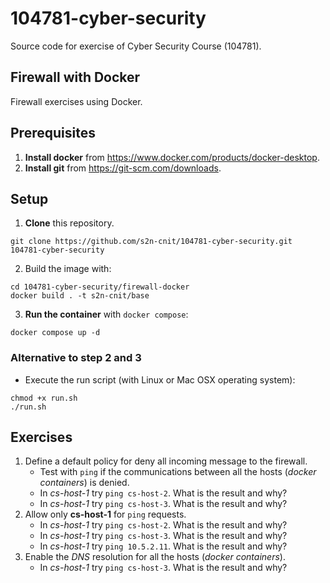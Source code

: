# 104781-cyber-security

Source code for exercise of Cyber Security Course (104781).

## Firewall with Docker

Firewall exercises using Docker.

## Prerequisites

1. **Install docker** from https://www.docker.com/products/docker-desktop.
2. **Install git** from https://git-scm.com/downloads.

## Setup

1. **Clone** this repository.

```console
git clone https://github.com/s2n-cnit/104781-cyber-security.git 104781-cyber-security
```

2. Build the image with:

```console
cd 104781-cyber-security/firewall-docker
docker build . -t s2n-cnit/base
```

3. **Run the container** with `docker compose`:

```console
docker compose up -d
```

### Alternative to step 2 and 3

- Execute the run script (with Linux or Mac OSX operating system):

```console
chmod +x run.sh
./run.sh
```

## Exercises

1. Define a default policy for deny all incoming message to the firewall.
   - Test with `ping` if the communications between all the hosts (*docker containers*) is denied.
   - In *cs-host-1* try `ping cs-host-2`. What is the result and why?
   - In *cs-host-1* try `ping cs-host-3`. What is the result and why?
2. Allow only **cs-host-1** for `ping` requests.
   - In *cs-host-1* try `ping cs-host-2`. What is the result and why?
   - In *cs-host-1* try `ping cs-host-3`. What is the result and why?
   - In *cs-host-1* try `ping 10.5.2.11`. What is the result and why?
3. Enable the *DNS* resolution for all the hosts (*docker containers*).
   - In *cs-host-1* try `ping cs-host-3`. What is the result and why?
